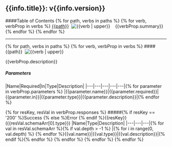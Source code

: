 ## {{info.title}}: v{{info.version}}
####Table of Contents
{% for path, verbs in paths %}
{% for verb, verbProp in verbs %}
[{{path}}](#{{path}}_{{verb}})&nbsp;&nbsp;![{{verb | upper}}]({{imageDir}}{{verb}}.png)&nbsp;&nbsp;&nbsp;&nbsp;{{verbProp.summary}}
{% endfor %}
{% endfor %}

***

{% for path, verbs in paths %}
{% for verb, verbProp in verbs %}
####<a id="{{path}}_{{verb}}">{{path}}</a>&nbsp;&nbsp;![{{verb | upper}}]({{imageDir}}{{verb}}.png)

{{verbProp.description}}

##### Parameters
|Name|Required|In|Type|Description|
|---|---|---|---|---|{% for parameter in verbProp.parameters %}
|{{parameter.name}}|{{parameter.required}}|{{parameter.in}}|{{parameter.type}}|{{parameter.description}}|{% endfor %}


{% for resKey, resVal in verbProp.responses %}
#####{% if resKey == '200' %}Success {% else %}Error {% endif %}{{resKey}} ({{resVal.schemaArr[0].type}})
|Name|Type|Description|
|---|---|---|{% for val in resVal.schemaArr %}{% if val.depth > -1 %}
|{% for i in range(0, val.depth) %}&nbsp;{% endfor %}{{val.name}}|{{val.type}}|{{val.description}}|{% endif %}{% endfor %}
{% endfor %}
{% endfor %}
{% endfor %}